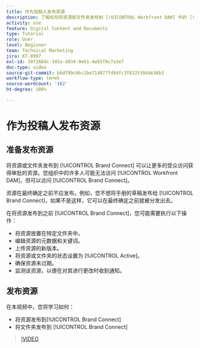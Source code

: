 ```yaml
---
title: 作为投稿人发布资源
description: 了解如何将资源和文件夹发布到 [!UICONTROL Workfront DAM] 中的 [!UICONTROL Brand Connect]。
activity: use
feature: Digital Content and Documents
type: Tutorial
role: User
level: Beginner
team: Technical Marketing
jira: KT-8997
exl-id: 30f2684c-345a-4834-9e61-4e65f0c7a3e7
doc-type: video
source-git-commit: bbdf99c6bc1be714077fd94fc3f8325394de36b3
workflow-type: tm+mt
source-wordcount: '162'
ht-degree: 100%

---
```


# 作为投稿人发布资源

## 准备发布资源

将资源或文件夹发布到 [!UICONTROL Brand Connect] 可以让更多的受众访问获得审批的资源。您组织中的许多人可能无法访问 [!UICONTROL Workfront DAM]，但可以访问 [!UICONTROL Brand Connect]。

资源在最终确定之前不应发布。例如，您不想将手册的草稿发布给 [!UICONTROL Brand Connect]，如果不是这样，它可以在最终确定之前就被分发出去。

在将资源发布到之前 [!UICONTROL Brand Connect]，您可能需要执行以下操作：

* 将资源放置在特定文件夹中。
* 编辑资源的元数据和关键词。
* 上传资源的新版本。
* 将资源或文件夹的状态设置为 [!UICONTROL Active]。
* 确保资源未过期。
* 监测该资源，以便在对其进行更改时收到通知。

## 发布资源

在本视频中，您将学习如何：

* 将资源发布到[!UICONTROL Brand Connect]
* 将文件夹发布到 [!UICONTROL Brand Connect]

>[!VIDEO](https://video.tv.adobe.com/v/3414411/?quality=12&learn=on&enablevpops=1&captions=chi_hans)
